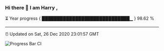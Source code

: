 ### Hi there 👋 I am Harry , 

⏳ Year progress { █████████████████████████████▁ } 98.62 %

---

⏰ Updated on Sat, 26 Dec 2020 23:01:57 GMT

![Progress Bar CI](https://github.com/duykhang68/duykhang68/workflows/Progress%20Bar%20CI/badge.svg)
